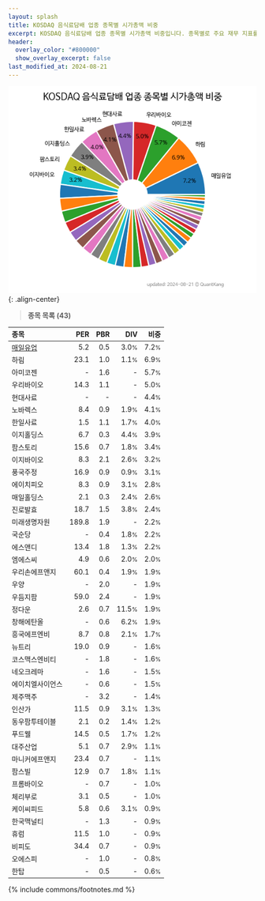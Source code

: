 ```yaml
---
layout: splash
title: KOSDAQ 음식료담배 업종 종목별 시가총액 비중
excerpt: KOSDAQ 음식료담배 업종 종목별 시가총액 비중입니다. 종목별로 주요 재무 지표를 함께 표시합니다.
header:
  overlay_color: "#800000"
  show_overlay_excerpt: false
last_modified_at: 2024-08-21
---
```



![KOSDAQ 음식료담배 업종 종목별 시가총액 비중](/stats/sector/images/kosdaq_업종_음식료담배_종목.png){: .align-center}


> **종목 목록 (43)**<a id="list"></a>

| **종목** | **PER** | **PBR** | **DIV** | **비중** |
| :------- | ------: | ------: | ------: | -------: |
| [매일유업](/267980/) | 5.2 | 0.5 | 3.0<small>%</small> | 7.2<small>%</small> |
| 하림 | 23.1 | 1.0 | 1.1<small>%</small> | 6.9<small>%</small> |
| 아미코젠 | - | 1.6 | - | 5.7<small>%</small> |
| 우리바이오 | 14.3 | 1.1 | - | 5.0<small>%</small> |
| 현대사료 | - | - | - | 4.4<small>%</small> |
| 노바렉스 | 8.4 | 0.9 | 1.9<small>%</small> | 4.1<small>%</small> |
| 한일사료 | 1.5 | 1.1 | 1.7<small>%</small> | 4.0<small>%</small> |
| 이지홀딩스 | 6.7 | 0.3 | 4.4<small>%</small> | 3.9<small>%</small> |
| 팜스토리 | 15.6 | 0.7 | 1.8<small>%</small> | 3.4<small>%</small> |
| 이지바이오 | 8.3 | 2.1 | 2.6<small>%</small> | 3.2<small>%</small> |
| 풍국주정 | 16.9 | 0.9 | 0.9<small>%</small> | 3.1<small>%</small> |
| 에이치피오 | 8.3 | 0.9 | 3.1<small>%</small> | 2.8<small>%</small> |
| 매일홀딩스 | 2.1 | 0.3 | 2.4<small>%</small> | 2.6<small>%</small> |
| 진로발효 | 18.7 | 1.5 | 3.8<small>%</small> | 2.4<small>%</small> |
| 미래생명자원 | 189.8 | 1.9 | - | 2.2<small>%</small> |
| 국순당 | - | 0.4 | 1.8<small>%</small> | 2.2<small>%</small> |
| 에스앤디 | 13.4 | 1.8 | 1.3<small>%</small> | 2.2<small>%</small> |
| 엠에스씨 | 4.9 | 0.6 | 2.0<small>%</small> | 2.0<small>%</small> |
| 우리손에프앤지 | 60.1 | 0.4 | 1.9<small>%</small> | 1.9<small>%</small> |
| 우양 | - | 2.0 | - | 1.9<small>%</small> |
| 우듬지팜 | 59.0 | 2.4 | - | 1.9<small>%</small> |
| 정다운 | 2.6 | 0.7 | 11.5<small>%</small> | 1.9<small>%</small> |
| 창해에탄올 | - | 0.6 | 6.2<small>%</small> | 1.9<small>%</small> |
| 흥국에프엔비 | 8.7 | 0.8 | 2.1<small>%</small> | 1.7<small>%</small> |
| 뉴트리 | 19.0 | 0.9 | - | 1.6<small>%</small> |
| 코스맥스엔비티 | - | 1.8 | - | 1.6<small>%</small> |
| 네오크레마 | - | 1.6 | - | 1.5<small>%</small> |
| 에이치엘사이언스 | - | 0.6 | - | 1.5<small>%</small> |
| 제주맥주 | - | 3.2 | - | 1.4<small>%</small> |
| 인산가 | 11.5 | 0.9 | 3.1<small>%</small> | 1.3<small>%</small> |
| 동우팜투테이블 | 2.1 | 0.2 | 1.4<small>%</small> | 1.2<small>%</small> |
| 푸드웰 | 14.5 | 0.5 | 1.7<small>%</small> | 1.2<small>%</small> |
| 대주산업 | 5.1 | 0.7 | 2.9<small>%</small> | 1.1<small>%</small> |
| 마니커에프앤지 | 23.4 | 0.7 | - | 1.1<small>%</small> |
| 팜스빌 | 12.9 | 0.7 | 1.8<small>%</small> | 1.1<small>%</small> |
| 프롬바이오 | - | 0.7 | - | 1.0<small>%</small> |
| 체리부로 | 3.1 | 0.5 | - | 1.0<small>%</small> |
| 케이씨피드 | 5.8 | 0.6 | 3.1<small>%</small> | 0.9<small>%</small> |
| 한국맥널티 | - | 1.3 | - | 0.9<small>%</small> |
| 휴럼 | 11.5 | 1.0 | - | 0.9<small>%</small> |
| 비피도 | 34.4 | 0.7 | - | 0.9<small>%</small> |
| 오에스피 | - | 1.0 | - | 0.8<small>%</small> |
| 한탑 | - | 0.5 | - | 0.6<small>%</small> |

{% include commons/footnotes.md %}